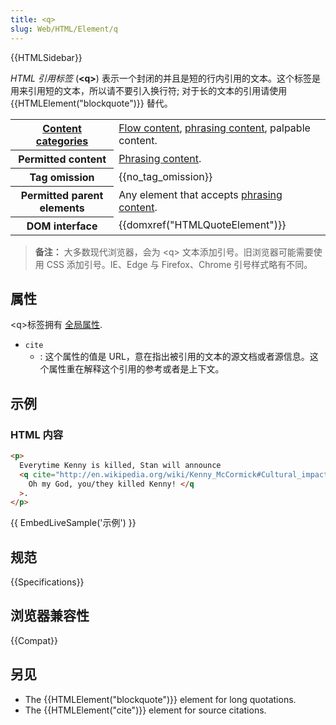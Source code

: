 ```yaml
---
title: <q>
slug: Web/HTML/Element/q
---
```


{{HTMLSidebar}}

_HTML 引用标签_ (**\<q>**) 表示一个封闭的并且是短的行内引用的文本。这个标签是用来引用短的文本，所以请不要引入换行符; 对于长的文本的引用请使用 {{HTMLElement("blockquote")}} 替代。

<table class="properties">
 <tbody>
  <tr>
   <th scope="row"><a href="/zh-CN/docs/HTML/Content_categories">Content categories</a></th>
   <td><a href="/zh-CN/docs/HTML/Content_categories#Flow_content">Flow content</a>, <a href="/zh-CN/docs/HTML/Content_categories#Phrasing_content">phrasing content</a>, palpable content.</td>
  </tr>
  <tr>
   <th scope="row">Permitted content</th>
   <td><a href="/zh-CN/docs/HTML/Content_categories#Phrasing_content">Phrasing content</a>.</td>
  </tr>
  <tr>
   <th scope="row">Tag omission</th>
   <td>{{no_tag_omission}}</td>
  </tr>
  <tr>
   <th scope="row">Permitted parent elements</th>
   <td>Any element that accepts <a href="/zh-CN/docs/HTML/Content_categories#Phrasing_content">phrasing content</a>.</td>
  </tr>
  <tr>
   <th scope="row">DOM interface</th>
   <td>{{domxref("HTMLQuoteElement")}}</td>
  </tr>
 </tbody>
</table>

> **备注：** 大多数现代浏览器，会为 \<q> 文本添加引号。旧浏览器可能需要使用 CSS 添加引号。IE、Edge 与 Firefox、Chrome 引号样式略有不同。

## 属性

\<q>标签拥有 [全局属性](/zh-CN/docs/HTML/Global_attributes).

- `cite`
  - : 这个属性的值是 URL，意在指出被引用的文本的源文档或者源信息。这个属性重在解释这个引用的参考或者是上下文。

## 示例

### HTML 内容

```html
<p>
  Everytime Kenny is killed, Stan will announce
  <q cite="http://en.wikipedia.org/wiki/Kenny_McCormick#Cultural_impact">
    Oh my God, you/they killed Kenny! </q
  >.
</p>
```

{{ EmbedLiveSample('示例') }}

## 规范

{{Specifications}}

## 浏览器兼容性

{{Compat}}

## 另见

- The {{HTMLElement("blockquote")}} element for long quotations.
- The {{HTMLElement("cite")}} element for source citations.
